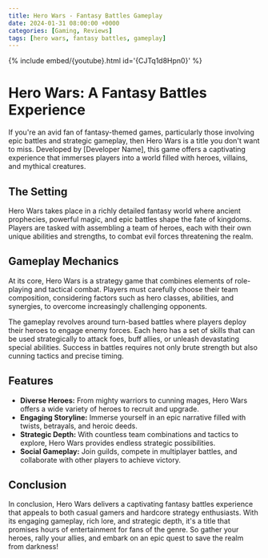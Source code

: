 ```yaml
---
title: Hero Wars - Fantasy Battles Gameplay
date: 2024-01-31 08:00:00 +0000
categories: [Gaming, Reviews]
tags: [hero wars, fantasy battles, gameplay]     
---
```


{% include embed/{youtube}.html id='{CJTq1d8Hpn0}' %}

# Hero Wars: A Fantasy Battles Experience

If you're an avid fan of fantasy-themed games, particularly those involving epic battles and strategic gameplay, then Hero Wars is a title you don't want to miss. Developed by [Developer Name], this game offers a captivating experience that immerses players into a world filled with heroes, villains, and mythical creatures.

## The Setting

Hero Wars takes place in a richly detailed fantasy world where ancient prophecies, powerful magic, and epic battles shape the fate of kingdoms. Players are tasked with assembling a team of heroes, each with their own unique abilities and strengths, to combat evil forces threatening the realm.

## Gameplay Mechanics

At its core, Hero Wars is a strategy game that combines elements of role-playing and tactical combat. Players must carefully choose their team composition, considering factors such as hero classes, abilities, and synergies, to overcome increasingly challenging opponents.

The gameplay revolves around turn-based battles where players deploy their heroes to engage enemy forces. Each hero has a set of skills that can be used strategically to attack foes, buff allies, or unleash devastating special abilities. Success in battles requires not only brute strength but also cunning tactics and precise timing.

## Features

- **Diverse Heroes:** From mighty warriors to cunning mages, Hero Wars offers a wide variety of heroes to recruit and upgrade.
- **Engaging Storyline:** Immerse yourself in an epic narrative filled with twists, betrayals, and heroic deeds.
- **Strategic Depth:** With countless team combinations and tactics to explore, Hero Wars provides endless strategic possibilities.
- **Social Gameplay:** Join guilds, compete in multiplayer battles, and collaborate with other players to achieve victory.

## Conclusion

In conclusion, Hero Wars delivers a captivating fantasy battles experience that appeals to both casual gamers and hardcore strategy enthusiasts. With its engaging gameplay, rich lore, and strategic depth, it's a title that promises hours of entertainment for fans of the genre. So gather your heroes, rally your allies, and embark on an epic quest to save the realm from darkness!
